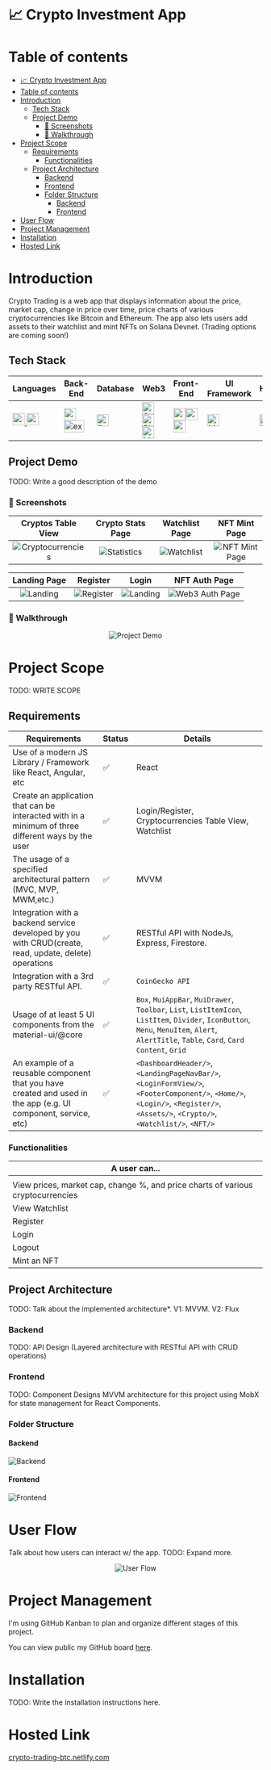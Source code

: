 # 📈 Crypto Investment App

# Table of contents

- [📈 Crypto Investment App](#-crypto-investment-app)
- [Table of contents](#table-of-contents)
- [Introduction](#introduction)
	- [Tech Stack](#tech-stack)
	- [Project Demo](#project-demo)
		- [🤳 Screenshots](#-screenshots)
		- [🚶 Walkthrough](#-walkthrough)
- [Project Scope](#project-scope)
	- [Requirements](#requirements)
		- [Functionalities](#functionalities)
	- [Project Architecture](#project-architecture)
		- [Backend](#backend)
		- [Frontend](#frontend)
		- [Folder Structure](#folder-structure)
			- [Backend](#backend-1)
			- [Frontend](#frontend-1)
- [User Flow](#user-flow)
- [Project Management](#project-management)
- [Installation](#installation)
- [Hosted Link](#hosted-link)

# Introduction

Crypto Trading is a web app that displays information about the price, market cap, change in price over time, price charts of various cryptocurrencies like Bitcoin and Ethereum. The app also lets users add assets to their watchlist and mint NFTs on Solana Devnet. (Trading options are coming soon!)

## Tech Stack

| Languages                                                                                                                                                                                                                                                                                                                                                                                                                                                                                       | Back-End                                                                                                                                                                                                                                                                                                                                                                            | Database                                                                                                                                                                                     | Web3                                                                                                                                                                                                                                                                                                                                                                                                                                                                                                                                                                                                                                                       | Front-End                                                                                                                                                                                                                                                                                                                                                                                                                                                                                                                                                                                            | UI Framework                                                                                                                                                                                                 | Hosting                                                                                                                                                                                                                                                                                                                                                                                 |
| ----------------------------------------------------------------------------------------------------------------------------------------------------------------------------------------------------------------------------------------------------------------------------------------------------------------------------------------------------------------------------------------------------------------------------------------------------------------------------------------------- | ----------------------------------------------------------------------------------------------------------------------------------------------------------------------------------------------------------------------------------------------------------------------------------------------------------------------------------------------------------------------------------- | -------------------------------------------------------------------------------------------------------------------------------------------------------------------------------------------- | ---------------------------------------------------------------------------------------------------------------------------------------------------------------------------------------------------------------------------------------------------------------------------------------------------------------------------------------------------------------------------------------------------------------------------------------------------------------------------------------------------------------------------------------------------------------------------------------------------------------------------------------------------------- | ---------------------------------------------------------------------------------------------------------------------------------------------------------------------------------------------------------------------------------------------------------------------------------------------------------------------------------------------------------------------------------------------------------------------------------------------------------------------------------------------------------------------------------------------------------------------------------------------------- | ------------------------------------------------------------------------------------------------------------------------------------------------------------------------------------------------------------ | --------------------------------------------------------------------------------------------------------------------------------------------------------------------------------------------------------------------------------------------------------------------------------------------------------------------------------------------------------------------------------------- |
| <a href="https://www.typescriptlang.org/" target="_blank" rel="noreferrer"><img src="https://raw.githubusercontent.com/devicons/devicon/master/icons/typescript/typescript-plain.svg" alt="typescript" width="24" height="24"/></a><a href="https://developer.mozilla.org/en-US/docs/Web/JavaScript" target="_blank" rel="noreferrer"> <img src="https://raw.githubusercontent.com/devicons/devicon/master/icons/javascript/javascript-plain.svg" alt="typescript" width="24" height="24"/></a> | <a href="https://nodejs.org" target="_blank" rel="noreferrer"><img src="https://upload.wikimedia.org/wikipedia/commons/d/d9/Node.js_logo.svg" alt="nodejs" width="24" height="24"/></a><a href="https://expressjs.com/" target="_blank" rel="noreferrer"> <img src="https://upload.wikimedia.org/wikipedia/commons/6/64/Expressjs.png" alt="expressjs" width="40" height="24"/></a> | <a href="https://firebase.google.com/" target="_blank" rel="noreferrer"> <img src="https://www.vectorlogo.zone/logos/firebase/firebase-icon.svg" alt="firebase" width="24" height="24"/></a> | <a href="https://solana.com/" target="_blank" rel="noreferrer"> <img src="https://raw.githubusercontent.com/tapabratadey/Just-Gifs/main/public/solana.svg" alt="Solana" width="24" height="24"/></a><a href="https://phantom.app/" target="_blank" rel="noreferrer"> <img src="https://raw.githubusercontent.com/tapabratadey/Just-Gifs/main/public/phantom.svg" alt="Phantom" width="24" height="24"/></a><a href="https://www.metaplex.com/" target="_blank" rel="noreferrer"> <img src="https://assets.website-files.com/6182ee30b608385a15466a3f/61830a3b2fae13390f52a5e0_Metaplex%20Logo%20Mark_blue.svg" alt="Metaplex" width="24" height="24"/></a> | <a href="https://reactjs.org/" target="_blank" rel="noreferrer"><img src="https://raw.githubusercontent.com/devicons/devicon/master/icons/react/react-original-wordmark.svg" alt="react" width="24" height="24"/></a><a href="https://redux-toolkit.js.org/" target="_blank" rel="noreferrer"><img src="https://cdn.jsdelivr.net/gh/devicons/devicon/icons/redux/redux-original.svg" alt="redux-toolkit" width="24" height="24"/></a><a href="https://mobx.js.org/README.html" target="_blank" rel="noreferrer"> <img src="https://mobx.js.org/img/mobx.png" alt="mobx" width="24" height="24"/></a> | <a href="https://mui.com/" target="_blank" rel="noreferrer"> <img src="https://cdn.jsdelivr.net/gh/devicons/devicon/icons/materialui/materialui-original.svg" alt="Materiul UI" width="24" height="24"/></a> | <a href="https://www.netlify.com/" target="_blank" rel="noreferrer"> <img src="https://cdn.worldvectorlogo.com/logos/netlify.svg" alt="Netlify" width="24" height="24"/></a><a href="https://www.heroku.com/" target="_blank" rel="noreferrer"><img src="https://cdn.jsdelivr.net/gh/devicons/devicon/icons/heroku/heroku-plain-wordmark.svg" alt="Heroku" width="24" height="24"/></a> |

## Project Demo

TODO: Write a good description of the demo

### 🤳 Screenshots

|                 Cryptos Table View                 |                 Crypto Stats Page                 |               Watchlist Page                |                   NFT Mint Page                   |
| :------------------------------------------------: | :-----------------------------------------------: | :-----------------------------------------: | :-----------------------------------------------: |
| ![Cryptocurrencies](./readme_assets/TableView.png) | ![Statistics](./readme_assets/StatisticsPage.png) | ![Watchlist](./readme_assets/Watchlist.png) | ![NFT Mint Page](./readme_assets/NFTDropPage.png) |

|                Landing Page                 |                 Register                  |                 Login                 |                   NFT Auth Page                    |
| :-----------------------------------------: | :---------------------------------------: | :-----------------------------------: | :------------------------------------------------: |
| ![Landing](./readme_assets/LandingPage.png) | ![Register](./readme_assets/Register.png) | ![Landing](./readme_assets/Login.png) | ![Web3 Auth Page](./readme_assets/NFTAuthPage.png) |

### 🚶 Walkthrough

<p align="center" width="100%">
	<img src="./readme_assets/demo.gif" alt="Project Demo"/>
</p>

# Project Scope

TODO: WRITE SCOPE

## Requirements

| Requirements                                                                                                   | Status | Details                                                                                                                                                                                     |
| -------------------------------------------------------------------------------------------------------------- | ------ | ------------------------------------------------------------------------------------------------------------------------------------------------------------------------------------------- |
| Use of a modern JS Library / Framework like React, Angular, etc                                                | ✅     | React                                                                                                                                                                                       |
| Create an application that can be interacted with in a minimum of three different ways by the user             | ✅     | Login/Register, Cryptocurrencies Table View, Watchlist                                                                                                                                      |
| The usage of a specified architectural pattern (MVC, MVP, MWM,etc.)                                            | ✅     | MVVM                                                                                                                                                                                        |
| Integration with a backend service developed by you with CRUD(create, read, update, delete) operations         | ✅     | RESTful API with NodeJs, Express, Firestore.                                                                                                                                                |
| Integration with a 3rd party RESTful API.                                                                      | ✅     | `CoinGecko API`                                                                                                                                                                             |
| Usage of at least 5 UI components from the material-ui/@core                                                   | ✅     | `Box`, `MuiAppBar`, `MuiDrawer`, `Toolbar`, `List`, `ListItemIcon`, `ListItem`, `Divider`, `IconButton`, `Menu`, `MenuItem`, `Alert`, `AlertTitle`, `Table`, `Card`, `Card Content`, `Grid` |
| An example of a reusable component that you have created and used in the app (e.g. Ul component, service, etc) | ✅     | `<DashboardHeader/>`, `<LandingPageNavBar/>`, `<LoginFormView/>`, `<FooterComponent/>`, `<Home/>`, `<Login/>`, `<Register/>`, `<Assets/>`, `<Crypto/>`, `<Watchlist/>`, `<NFT/>`            |

### Functionalities

| A user can...                                                                   |
| ------------------------------------------------------------------------------- |
|                                                                                 |
| View prices, market cap, change %, and price charts of various cryptocurrencies |
| View Watchlist                                                                  |
| Register                                                                        |
| Login                                                                           |
| Logout                                                                          |
| Mint an NFT                                                                     |

## Project Architecture

TODO: Talk about the implemented architecture\*. V1: MVVM. V2: Flux

### Backend

TODO: API Design (Layered architecture with RESTful API with CRUD operations)

### Frontend

TODO: Component Designs MVVM architecture for this project using MobX for state management for React Components.

### Folder Structure

#### Backend

![Backend](./readme_assets/Backend.png)

#### Frontend

![Frontend](./readme_assets/Frontend.png)

# User Flow

Talk about how users can interact w/ the app.
TODO: Expand more.

<p align="center" width="100%">
	<img src="./readme_assets/UserFlow.png" alt="User Flow"/>
</p>

# Project Management

I'm using GitHub Kanban to plan and organize different stages of this project.

You can view public my GitHub board [here](https://github.com/tapabratadey/crypto-trading/projects/1).

# Installation

TODO: Write the installation instructions here.

# Hosted Link

[crypto-trading-btc.netlify.com](https://crypto-trading-btc.netlify.app/)
